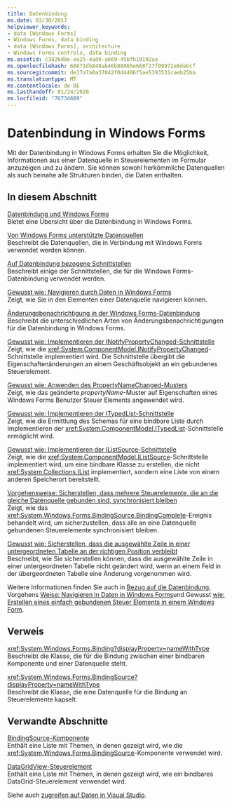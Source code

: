 ```yaml
---
title: Datenbindung
ms.date: 03/30/2017
helpviewer_keywords:
- data [Windows Forms]
- Windows Forms, data binding
- data [Windows Forms], architecture
- Windows Forms controls, data binding
ms.assetid: c3826d8e-ea25-4ad4-a669-45bfb19192aa
ms.openlocfilehash: 68871db848ab46b88865e668f27f09972e8debcf
ms.sourcegitcommit: de17a7a0a37042f0d4406f5ae5393531caeb25ba
ms.translationtype: MT
ms.contentlocale: de-DE
ms.lasthandoff: 01/24/2020
ms.locfileid: "76734609"
---
```

# <a name="windows-forms-data-binding"></a>Datenbindung in Windows Forms
Mit der Datenbindung in Windows Forms erhalten Sie die Möglichkeit, Informationen aus einer Datenquelle in Steuerelementen im Formular anzuzeigen und zu ändern. Sie können sowohl herkömmliche Datenquellen als auch beinahe alle Strukturen binden, die Daten enthalten.  
  
## <a name="in-this-section"></a>In diesem Abschnitt  
 [Datenbindung und Windows Forms](data-binding-and-windows-forms.md)  
 Bietet eine Übersicht über die Datenbindung in Windows Forms.  
  
 [Von Windows Forms unterstützte Datenquellen](data-sources-supported-by-windows-forms.md)  
 Beschreibt die Datenquellen, die in Verbindung mit Windows Forms verwendet werden können.  
  
 [Auf Datenbindung bezogene Schnittstellen](interfaces-related-to-data-binding.md)  
 Beschreibt einige der Schnittstellen, die für die Windows Forms-Datenbindung verwendet werden.  
  
 [Gewusst wie: Navigieren durch Daten in Windows Forms](how-to-navigate-data-in-windows-forms.md)  
 Zeigt, wie Sie in den Elementen einer Datenquelle navigieren können.  
  
 [Änderungsbenachrichtigung in der Windows Forms-Datenbindung](change-notification-in-windows-forms-data-binding.md)  
 Beschreibt die unterschiedlichen Arten von Änderungsbenachrichtigungen für die Datenbindung in Windows Forms.  
  
 [Gewusst wie: Implementieren der INotifyPropertyChanged-Schnittstelle](how-to-implement-the-inotifypropertychanged-interface.md)  
 Zeigt, wie die <xref:System.ComponentModel.INotifyPropertyChanged>-Schnittstelle implementiert wird. Die Schnittstelle übergibt die Eigenschaftenänderungen an einem Geschäftsobjekt an ein gebundenes Steuerelement.  
  
 [Gewusst wie: Anwenden des PropertyNameChanged-Musters](how-to-apply-the-propertynamechanged-pattern.md)  
 Zeigt, wie das geänderte *propertyName*-Muster auf Eigenschaften eines Windows Forms Benutzer Steuer Elements angewendet wird.  
  
 [Gewusst wie: Implementieren der ITypedList-Schnittstelle](how-to-implement-the-itypedlist-interface.md)  
 Zeigt, wie die Ermittlung des Schemas für eine bindbare Liste durch Implementieren der <xref:System.ComponentModel.ITypedList>-Schnittstelle ermöglicht wird.  
  
 [Gewusst wie: Implementieren der IListSource-Schnittstelle](how-to-implement-the-ilistsource-interface.md)  
 Zeigt, wie die <xref:System.ComponentModel.IListSource>-Schnittstelle implementiert wird, um eine bindbare Klasse zu erstellen, die nicht <xref:System.Collections.IList> implementiert, sondern eine Liste von einem anderen Speicherort bereitstellt.  
  
 [Vorgehensweise: Sicherstellen, dass mehrere Steuerelemente, die an die gleiche Datenquelle gebunden sind, synchronisiert bleiben](multiple-controls-bound-to-data-source-synchronized.md)  
 Zeigt, wie das <xref:System.Windows.Forms.BindingSource.BindingComplete>-Ereignis behandelt wird, um sicherzustellen, dass alle an eine Datenquelle gebundenen Steuerelemente synchronisiert bleiben.  
  
 [Gewusst wie: Sicherstellen, dass die ausgewählte Zeile in einer untergeordneten Tabelle an der richtigen Position verbleibt](ensure-the-selected-row-in-a-child-table-correct.md)  
 Beschreibt, wie Sie sicherstellen können, dass die ausgewählte Zeile in einer untergeordneten Tabelle nicht geändert wird, wenn an einem Feld in der übergeordneten Tabelle eine Änderung vorgenommen wird.  
  
 Weitere Informationen finden Sie auch in [Bezug auf die Datenbindung](interfaces-related-to-data-binding.md), Vorgehens [Weise: Navigieren in Daten in Windows Forms](how-to-navigate-data-in-windows-forms.md)und Gewusst [wie: Erstellen eines einfach gebundenen Steuer Elements in einem Windows Form](how-to-create-a-simple-bound-control-on-a-windows-form.md).  
  
## <a name="reference"></a>Verweis  
 <xref:System.Windows.Forms.Binding?displayProperty=nameWithType>  
 Beschreibt die Klasse, die für die Bindung zwischen einer bindbaren Komponente und einer Datenquelle steht.  
  
 <xref:System.Windows.Forms.BindingSource?displayProperty=nameWithType>  
 Beschreibt die Klasse, die eine Datenquelle für die Bindung an Steuerelemente kapselt.  
  
## <a name="related-sections"></a>Verwandte Abschnitte  
 [BindingSource-Komponente](./controls/bindingsource-component.md)  
 Enthält eine Liste mit Themen, in denen gezeigt wird, wie die <xref:System.Windows.Forms.BindingSource>-Komponente verwendet wird.  
  
 [DataGridView-Steuerelement](./controls/datagridview-control-windows-forms.md)  
 Enthält eine Liste mit Themen, in denen gezeigt wird, wie ein bindbares DataGrid-Steuerelement verwendet wird.  
  
 Siehe auch [zugreifen auf Daten in Visual Studio](/visualstudio/data-tools/accessing-data-in-visual-studio).

